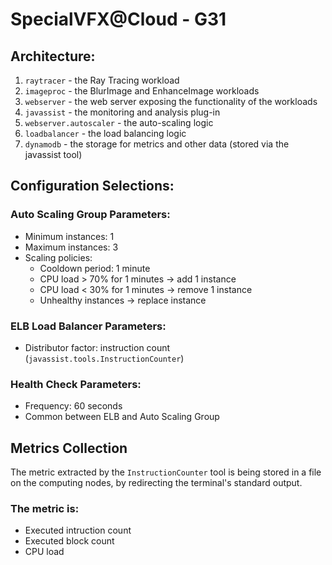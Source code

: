 # SpecialVFX@Cloud - G31

## Architecture:
1. `raytracer` - the Ray Tracing workload
2. `imageproc` - the BlurImage and EnhanceImage workloads
3. `webserver` - the web server exposing the functionality of the workloads
4. `javassist` - the monitoring and analysis plug-in
5. `webserver.autoscaler` - the auto-scaling logic
6. `loadbalancer` - the load balancing logic
7. `dynamodb` - the storage for metrics and other data (stored via the javassist tool)

## Configuration Selections:

### Auto Scaling Group Parameters:
  - Minimum instances: 1
  - Maximum instances: 3
  - Scaling policies:
    - Cooldown period: 1 minute
    - CPU load > 70% for 1 minutes <!-- **and** VolumeQueueLength > 3 --> &rarr; add 1 instance
    - CPU load < 30% for 1 minutes &rarr; remove 1 instance
    - Unhealthy instances &rarr; replace instance

### ELB Load Balancer Parameters:
  - Distributor factor: instruction count (`javassist.tools.InstructionCounter`)

### Health Check Parameters:
  - Frequency: 60 seconds
  - Common between ELB and Auto Scaling Group

## Metrics Collection
The metric extracted by the `InstructionCounter` tool is being stored in a file on the computing nodes, by redirecting the terminal's standard output.
### The metric is:
  - Executed intruction count
  - Executed block count
  - CPU load